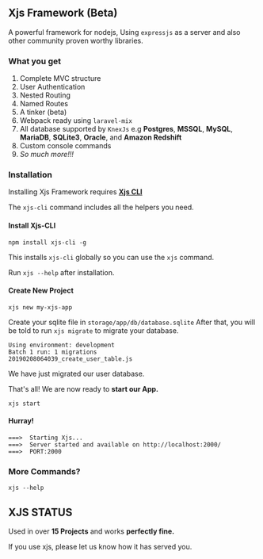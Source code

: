 ## Xjs Framework (Beta)

A powerful framework for nodejs, Using `expressjs` as a server and also other community proven worthy libraries.


### What you get
1. Complete MVC structure
2. User Authentication
3. Nested Routing
4. Named Routes
5. A tinker (beta)
6. Webpack ready using `laravel-mix`
7. All database supported by `KnexJs` e.g **Postgres**, **MSSQL**, **MySQL**, **MariaDB**, **SQLite3**, **Oracle**, and **Amazon Redshift**
8. Custom console commands
9. _So much more!!!_

### Installation
Installing Xjs Framework requires [**Xjs CLI**](https://www.npmjs.com/package/xjs-cli)

The `xjs-cli` command includes all the helpers you need.

#### Install Xjs-CLI
```console
npm install xjs-cli -g
```

This installs `xjs-cli` globally so you can use the `xjs` command.

Run `xjs --help` after installation.

#### Create New Project
```console
xjs new my-xjs-app
```
Create your sqlite file in `storage/app/db/database.sqlite`
After that, you will be told to run `xjs migrate`  to migrate your database.
```
Using environment: development
Batch 1 run: 1 migrations 
20190208064039_create_user_table.js
```
We have just migrated our user database.

That's all! 
We are now ready to **start our App.**
```
xjs start
```

#### Hurray!
```
===>  Starting Xjs...
===>  Server started and available on http://localhost:2000/
===>  PORT:2000
```


### More Commands?
```console
xjs --help
```

## XJS STATUS
Used in over **15 Projects** and works **perfectly fine.**

If you use xjs, please let us know how it has served you.
